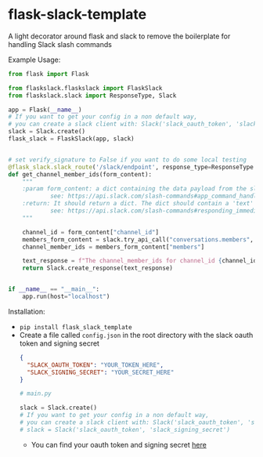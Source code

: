 # flask-slack-template
A light decorator around flask and slack to remove the boilerplate for handling Slack slash commands


Example Usage:
```python
from flask import Flask

from flaskslack.flaskslack import FlaskSlack
from flaskslack.slack import ResponseType, Slack

app = Flask(__name__)
# If you want to get your config in a non default way,
# you can create a slack client with: Slack('slack_oauth_token', 'slack_signing_secret')
slack = Slack.create()
flask_slack = FlaskSlack(app, slack)


# set verify_signature to False if you want to do some local testing
@flask_slack.slack_route('/slack/endpoint', response_type=ResponseType.IN_CHANNEL, verify_signature=True)
def get_channel_member_ids(form_content):
    """
    :param form_content: a dict containing the data payload from the slack HTTP POST
            see: https://api.slack.com/slash-commands#app_command_handling
    :return: It should return a dict. The dict should contain a 'text' field, and/or a list of 'attachments'.
            see: https://api.slack.com/slash-commands#responding_immediate_response
    """

    channel_id = form_content["channel_id"]
    members_form_content = slack.try_api_call("conversations.members", channel=channel_id)
    channel_member_ids = members_form_content["members"]

    text_response = f"The channel_member_ids for channel_id {channel_id} is: {channel_member_ids}"
    return Slack.create_response(text_response)


if __name__ == "__main__":
    app.run(host="localhost")
```



Installation:
 - `pip install flask_slack_template`
 - Create a file called `config.json` in the root directory with the slack oauth token and signing secret
    ```json
    {
      "SLACK_OAUTH_TOKEN": "YOUR_TOKEN_HERE",
      "SLACK_SIGNING_SECRET": "YOUR_SECRET_HERE"
    }
    ```
    ```python
    # main.py   
 
    slack = Slack.create()
    # If you want to get your config in a non default way,
    # you can create a slack client with: Slack('slack_oauth_token', 'slack_signing_secret')
    # slack = Slack('slack_oauth_token', 'slack_signing_secret')
    ```
    - You can find your oauth token and signing secret [here](https://api.slack.com/apps/)
